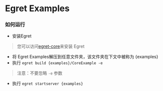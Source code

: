 Egret Examples
==============

### 如何运行
* 安装Egret
> 您可以访问[egret-core](https://github.com/egret-labs/egret-core)来安装 Egret
* 将 Egret Examples解压到任意文件夹，该文件夹在下文中被称为 {examples}
* 执行 ``` egret build {examples}/CoreExample -e ```

> 注意：不要忽略 ```-e``` 参数

* 执行 ``` egret startserver {examples} ```
